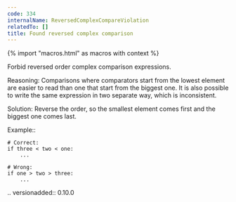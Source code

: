 ```yaml
---
code: 334
internalName: ReversedComplexCompareViolation
relatedTo: []
title: Found reversed complex comparison
---
```


{% import "macros.html" as macros with context %}

Forbid reversed order complex comparison expressions.

Reasoning: Comparisons where comparators start from the lowest element
are easier to read than one that start from the biggest one. It is also
possible to write the same expression in two separate way, which is
inconsistent.

Solution: Reverse the order, so the smallest element comes first and the
biggest one comes last.

Example::

    # Correct:
    if three < two < one:
        ...
    
    # Wrong:
    if one > two > three:
        ...

.. versionadded:: 0.10.0
